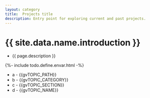```yaml
---
layout: category
title:  Projects title
description: Entry point for exploring current and past projects.
---
```


# {{ site.data.name.introduction }}
- {{ page.description }}

{%- include todo.define.envar.html -%}

- a - {{gvTOPIC_PATH}}
- b - {{gvTOPIC_CATEGORY}}
- c - {{gvTOPIC_SECTION}}
- d - {{gvTOPIC_NAME}}
